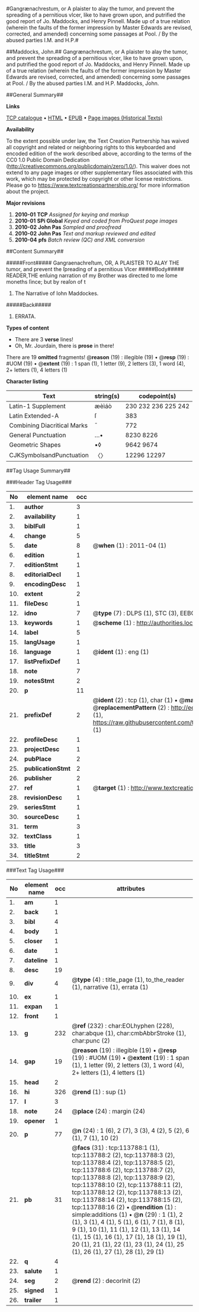 #Gangrænachrestum, or A plaister to alay the tumor, and prevent the spreading of a pernitious vlcer, like to have grown upon, and putrified the good report of Jo. Maddocks, and Henry Pinnell. Made up of a true relation (wherein the faults of the former impression by Master Edwards are revised, corrected, and amended) concerning some passages at Pool. / By the abused parties I.M. and H.P.#

##Maddocks, John.##
Gangrænachrestum, or A plaister to alay the tumor, and prevent the spreading of a pernitious vlcer, like to have grown upon, and putrified the good report of Jo. Maddocks, and Henry Pinnell. Made up of a true relation (wherein the faults of the former impression by Master Edwards are revised, corrected, and amended) concerning some passages at Pool. / By the abused parties I.M. and H.P.
Maddocks, John.

##General Summary##

**Links**

[TCP catalogue](http://www.ota.ox.ac.uk/tcp/)  • 
[HTML](http://tei.it.ox.ac.uk/tcp/Texts-HTML/free/A89/A89229.html)  • 
[EPUB](http://tei.it.ox.ac.uk/tcp/Texts-EPUB/free/A89/A89229.epub) • 
[Page images (Historical Texts)](https://historicaltexts.jisc.ac.uk/eebo-99861648e)

**Availability**

To the extent possible under law, the Text Creation Partnership has waived all copyright and related or neighboring rights to this keyboarded and encoded edition of the work described above, according to the terms of the CC0 1.0 Public Domain Dedication (http://creativecommons.org/publicdomain/zero/1.0/). This waiver does not extend to any page images or other supplementary files associated with this work, which may be protected by copyright or other license restrictions. Please go to https://www.textcreationpartnership.org/ for more information about the project.

**Major revisions**

1. __2010-01__ __TCP__ *Assigned for keying and markup*
1. __2010-01__ __SPi Global__ *Keyed and coded from ProQuest page images*
1. __2010-02__ __John Pas__ *Sampled and proofread*
1. __2010-02__ __John Pas__ *Text and markup reviewed and edited*
1. __2010-04__ __pfs__ *Batch review (QC) and XML conversion*

##Content Summary##

#####Front#####
Gangraenachreſtum, OR, A PLAISTER TO ALAY THE tumor, and prevent the ſpreading of a pernitious Vlcer
#####Body#####
READER,THE enſuing narration of my Brother was directed to me ſome moneths ſince; but by reaſon of t
1. The Narrative of Iohn Maddockes.

#####Back#####

1. ERRATA.

**Types of content**

  * There are 3 **verse** lines!
  * Oh, Mr. Jourdain, there is **prose** in there!

There are 19 **omitted** fragments! 
 @__reason__ (19) : illegible (19)  •  @__resp__ (19) : #UOM (19)  •  @__extent__ (19) : 1 span (1), 1 letter (9), 2 letters (3), 1 word (4), 2+ letters (1), 4 letters (1)

**Character listing**


|Text|string(s)|codepoint(s)|
|---|---|---|
|Latin-1 Supplement|æèìáò|230 232 236 225 242|
|Latin Extended-A|ſ|383|
|Combining             Diacritical Marks|̄|772|
|General Punctuation|…•|8230 8226|
|Geometric Shapes|▪◊|9642 9674|
|CJKSymbolsandPunctuation|〈〉|12296 12297|

##Tag Usage Summary##

###Header Tag Usage###

|No|element name|occ|attributes|
|---|---|---|---|
|1.|__author__|3||
|2.|__availability__|1||
|3.|__biblFull__|1||
|4.|__change__|5||
|5.|__date__|8| @__when__ (1) : 2011-04 (1)|
|6.|__edition__|1||
|7.|__editionStmt__|1||
|8.|__editorialDecl__|1||
|9.|__encodingDesc__|1||
|10.|__extent__|2||
|11.|__fileDesc__|1||
|12.|__idno__|7| @__type__ (7) : DLPS (1), STC (3), EEBO-CITATION (1), PROQUEST (1), VID (1)|
|13.|__keywords__|1| @__scheme__ (1) : http://authorities.loc.gov/ (1)|
|14.|__label__|5||
|15.|__langUsage__|1||
|16.|__language__|1| @__ident__ (1) : eng (1)|
|17.|__listPrefixDef__|1||
|18.|__note__|7||
|19.|__notesStmt__|2||
|20.|__p__|11||
|21.|__prefixDef__|2| @__ident__ (2) : tcp (1), char (1)  •  @__matchPattern__ (2) : ([0-9\-]+):([0-9IVX]+) (1), (.+) (1)  •  @__replacementPattern__ (2) : http://eebo.chadwyck.com/downloadtiff?vid=$1&page=$2 (1), https://raw.githubusercontent.com/textcreationpartnership/Texts/master/tcpchars.xml#$1 (1)|
|22.|__profileDesc__|1||
|23.|__projectDesc__|1||
|24.|__pubPlace__|2||
|25.|__publicationStmt__|2||
|26.|__publisher__|2||
|27.|__ref__|1| @__target__ (1) : http://www.textcreationpartnership.org/docs/. (1)|
|28.|__revisionDesc__|1||
|29.|__seriesStmt__|1||
|30.|__sourceDesc__|1||
|31.|__term__|3||
|32.|__textClass__|1||
|33.|__title__|3||
|34.|__titleStmt__|2||


###Text Tag Usage###

|No|element name|occ|attributes|
|---|---|---|---|
|1.|__am__|1||
|2.|__back__|1||
|3.|__bibl__|4||
|4.|__body__|1||
|5.|__closer__|1||
|6.|__date__|1||
|7.|__dateline__|1||
|8.|__desc__|19||
|9.|__div__|4| @__type__ (4) : title_page (1), to_the_reader (1), narrative (1), errata (1)|
|10.|__ex__|1||
|11.|__expan__|1||
|12.|__front__|1||
|13.|__g__|232| @__ref__ (232) : char:EOLhyphen (228), char:abque (1), char:cmbAbbrStroke (1), char:punc (2)|
|14.|__gap__|19| @__reason__ (19) : illegible (19)  •  @__resp__ (19) : #UOM (19)  •  @__extent__ (19) : 1 span (1), 1 letter (9), 2 letters (3), 1 word (4), 2+ letters (1), 4 letters (1)|
|15.|__head__|2||
|16.|__hi__|326| @__rend__ (1) : sup (1)|
|17.|__l__|3||
|18.|__note__|24| @__place__ (24) : margin (24)|
|19.|__opener__|1||
|20.|__p__|77| @__n__ (24) : 1 (6), 2 (7), 3 (3), 4 (2), 5 (2), 6 (1), 7 (1), 10 (2)|
|21.|__pb__|31| @__facs__ (31) : tcp:113788:1 (1), tcp:113788:2 (2), tcp:113788:3 (2), tcp:113788:4 (2), tcp:113788:5 (2), tcp:113788:6 (2), tcp:113788:7 (2), tcp:113788:8 (2), tcp:113788:9 (2), tcp:113788:10 (2), tcp:113788:11 (2), tcp:113788:12 (2), tcp:113788:13 (2), tcp:113788:14 (2), tcp:113788:15 (2), tcp:113788:16 (2)  •  @__rendition__ (1) : simple:additions (1)  •  @__n__ (29) : 1 (1), 2 (1), 3 (1), 4 (1), 5 (1), 6 (1), 7 (1), 8 (1), 9 (1), 10 (1), 11 (1), 12 (1), 13 (1), 14 (1), 15 (1), 16 (1), 17 (1), 18 (1), 19 (1), 20 (1), 21 (1), 22 (1), 23 (1), 24 (1), 25 (1), 26 (1), 27 (1), 28 (1), 29 (1)|
|22.|__q__|4||
|23.|__salute__|1||
|24.|__seg__|2| @__rend__ (2) : decorInit (2)|
|25.|__signed__|1||
|26.|__trailer__|1||
